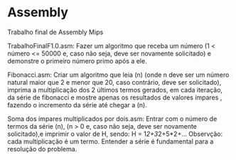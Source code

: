 # Assembly
Trabalho final de Assembly Mips

TrabalhoFinalF1.0.asm:
  Fazer um algoritmo que receba um número (1 < número <= 50000 e, caso não seja, deve ser novamente solicitado) e demonstre o primeiro número primo após a ele.

Fibonacci.asm:
  Criar um algoritmo que leia (n) (onde n deve ser um número natural maior que 2 e menor que 20, caso contrário, deve ser solicitado), imprima a multiplicação dos 2 últimos termos gerados, em cada iteração, da série de fibonacci e mostre apenas os resultados de valores ímpares , fazendo o incremento da série até chegar a (n).

Soma dos ímpares multiplicados por dois.asm:
  Entrar com o número de termos da série (n), (n > 0 e, caso não seja, deve ser novamente solicitado),e imprimir o valor de H, sendo: H = 1*2+3*2+5*2+... Observção: cada multiplicação é um termo. Entender a série é fundamental para a resolução do problema.
